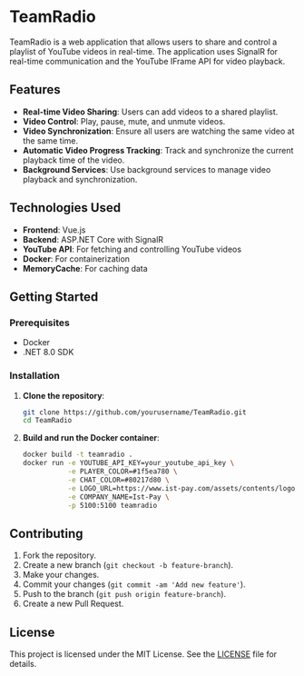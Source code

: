 # TeamRadio

TeamRadio is a web application that allows users to share and control a playlist of YouTube videos in real-time. The application uses SignalR for real-time communication and the YouTube IFrame API for video playback.

## Features

- **Real-time Video Sharing**: Users can add videos to a shared playlist.
- **Video Control**: Play, pause, mute, and unmute videos.
- **Video Synchronization**: Ensure all users are watching the same video at the same time.
- **Automatic Video Progress Tracking**: Track and synchronize the current playback time of the video.
- **Background Services**: Use background services to manage video playback and synchronization.

## Technologies Used

- **Frontend**: Vue.js
- **Backend**: ASP.NET Core with SignalR
- **YouTube API**: For fetching and controlling YouTube videos
- **Docker**: For containerization
- **MemoryCache**: For caching data

## Getting Started

### Prerequisites

- Docker
- .NET 8.0 SDK

### Installation

1. **Clone the repository**:
    ```sh
    git clone https://github.com/yourusername/TeamRadio.git
    cd TeamRadio
    ```

2. **Build and run the Docker container**:
    ```sh
    docker build -t teamradio .
    docker run -e YOUTUBE_API_KEY=your_youtube_api_key \
               -e PLAYER_COLOR=#1f5ea780 \
               -e CHAT_COLOR=#80217d80 \
               -e LOGO_URL=https://www.ist-pay.com/assets/contents/logo-istpay.svg \
               -e COMPANY_NAME=Ist-Pay \
               -p 5100:5100 teamradio
    ```


## Contributing

1. Fork the repository.
2. Create a new branch (`git checkout -b feature-branch`).
3. Make your changes.
4. Commit your changes (`git commit -am 'Add new feature'`).
5. Push to the branch (`git push origin feature-branch`).
6. Create a new Pull Request.

## License

This project is licensed under the MIT License. See the [LICENSE](LICENSE) file for details.
